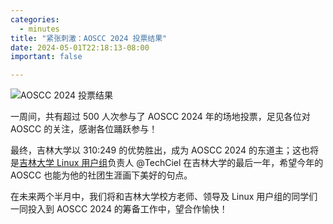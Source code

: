 ```yaml
---
categories:
  - minutes
title: "紧张刺激：AOSCC 2024 投票结果"
date: 2024-05-01T22:18:13-08:00
important: false

---
```

![AOSCC 2024 投票结果](/assets/news/coffee-break/20240512/imgs/aoscc-2024-poll.png)

一周间，共有超过 500 人次参与了 AOSCC 2024 年的场地投票，足见各位对 AOSCC 的关注，感谢各位踊跃参与！

最终，吉林大学以 310:249 的优势胜出，成为 AOSCC 2024 的东道主；这也将是[吉林大学 Linux 用户组](https://jlulug.org/)负责人 @TechCiel 在吉林大学的最后一年，希望今年的 AOSCC 也能为他的社团生涯画下美好的句点。

在未来两个半月中，我们将和吉林大学校方老师、领导及 Linux 用户组的同学们一同投入到 AOSCC 2024 的筹备工作中，望合作愉快！
